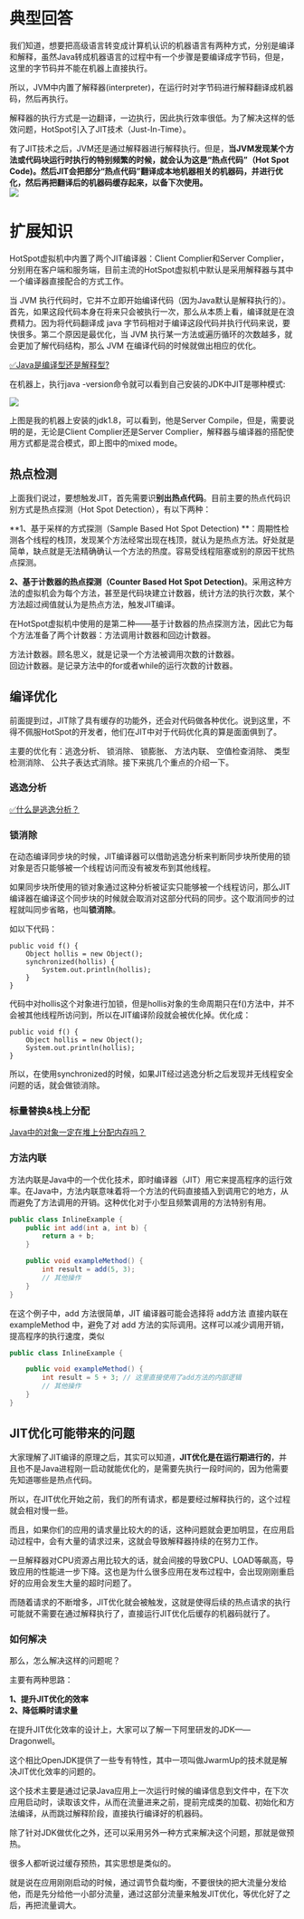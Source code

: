 # 典型回答

我们知道，想要把高级语言转变成计算机认识的机器语言有两种方式，分别是编译和解释，虽然Java转成机器语言的过程中有一个步骤是要编译成字节码，但是，这里的字节码并不能在机器上直接执行。

所以，JVM中内置了解释器(interpreter)，在运行时对字节码进行解释翻译成机器码，然后再执行。

解释器的执行方式是一边翻译，一边执行，因此执行效率很低。为了解决这样的低效问题，HotSpot引入了JIT技术（Just-In-Time）。

有了JIT技术之后，JVM还是通过解释器进行解释执行。但是，**当JVM发现某个方法或代码块运行时执行的特别频繁的时候，就会认为这是“热点代码”（Hot Spot Code)。然后JIT会把部分“热点代码”翻译成本地机器相关的机器码，并进行优化，然后再把翻译后的机器码缓存起来，以备下次使用。**<br />![](https://cdn.nlark.com/yuque/0/2022/jpeg/5378072/1667466529876-3467ee10-0d71-4f1a-a42c-76fdcfe224ad.jpeg#averageHue=%23fefefe&clientId=u809fbcd6-6024-4&from=paste&id=ued347647&originHeight=967&originWidth=1389&originalType=url&ratio=1&rotation=0&showTitle=false&status=done&style=none&taskId=u158acfa1-ac74-4594-8557-0ec377d0bea&title=)

# 扩展知识

HotSpot虚拟机中内置了两个JIT编译器：Client Complier和Server Complier，分别用在客户端和服务端，目前主流的HotSpot虚拟机中默认是采用解释器与其中一个编译器直接配合的方式工作。

当 JVM 执行代码时，它并不立即开始编译代码（因为Java默认是解释执行的）。首先，如果这段代码本身在将来只会被执行一次，那么从本质上看，编译就是在浪费精力。因为将代码翻译成 java 字节码相对于编译这段代码并执行代码来说，要快很多。第二个原因是最优化，当 JVM 执行某一方法或遍历循环的次数越多，就会更加了解代码结构，那么 JVM 在编译代码的时候就做出相应的优化。

[✅Java是编译型还是解释型?](https://www.yuque.com/hollis666/fo22bm/ylde5u?view=doc_embed)

在机器上，执行java -version命令就可以看到自己安装的JDK中JIT是哪种模式:

[![](https://cdn.nlark.com/yuque/0/2022/png/5378072/1667466581344-a66e636c-af2a-4a78-9b0f-be259b5fca0f.png#averageHue=%230f0d0b&clientId=u809fbcd6-6024-4&from=paste&id=ub795ad76&originHeight=87&originWidth=452&originalType=url&ratio=1&rotation=0&showTitle=false&status=done&style=none&taskId=u96ecf1ab-0b28-43a3-ab04-f7669f19eb6&title=)](http://www.hollischuang.com/wp-content/uploads/2018/04/javaversion.png)

上图是我的机器上安装的jdk1.8，可以看到，他是Server Compile，但是，需要说明的是，无论是Client Complier还是Server Complier，解释器与编译器的搭配使用方式都是混合模式，即上图中的mixed mode。
## 热点检测

上面我们说过，要想触发JIT，首先需要识**别出热点代码**。目前主要的热点代码识别方式是热点探测（Hot Spot Detection），有以下两种：

**1、基于采样的方式探测（Sample Based Hot Spot Detection) **：周期性检测各个线程的栈顶，发现某个方法经常出现在栈顶，就认为是热点方法。好处就是简单，缺点就是无法精确确认一个方法的热度。容易受线程阻塞或别的原因干扰热点探测。

**2、基于计数器的热点探测（Counter Based Hot Spot Detection)**。采用这种方法的虚拟机会为每个方法，甚至是代码块建立计数器，统计方法的执行次数，某个方法超过阀值就认为是热点方法，触发JIT编译。

在HotSpot虚拟机中使用的是第二种——基于计数器的热点探测方法，因此它为每个方法准备了两个计数器：方法调用计数器和回边计数器。

方法计数器。顾名思义，就是记录一个方法被调用次数的计数器。<br />回边计数器。是记录方法中的for或者while的运行次数的计数器。

## 编译优化
前面提到过，JIT除了具有缓存的功能外，还会对代码做各种优化。说到这里，不得不佩服HotSpot的开发者，他们在JIT中对于代码优化真的算是面面俱到了。

主要的优化有：逃逸分析、 锁消除、 锁膨胀、 方法内联、 空值检查消除、 类型检测消除、 公共子表达式消除。接下来挑几个重点的介绍一下。

### 逃逸分析

[✅什么是逃逸分析？](https://www.yuque.com/hollis666/fo22bm/vwrawt9lig6whl4o?view=doc_embed)

### 锁消除
在动态编译同步块的时候，JIT编译器可以借助逃逸分析来判断同步块所使用的锁对象是否只能够被一个线程访问而没有被发布到其他线程。

如果同步块所使用的锁对象通过这种分析被证实只能够被一个线程访问，那么JIT编译器在编译这个同步块的时候就会取消对这部分代码的同步。这个取消同步的过程就叫同步省略，也叫**锁消除**。

如以下代码：
```
public void f() {
    Object hollis = new Object();
    synchronized(hollis) {
        System.out.println(hollis);
    }
}

```
代码中对hollis这个对象进行加锁，但是hollis对象的生命周期只在f()方法中，并不会被其他线程所访问到，所以在JIT编译阶段就会被优化掉。优化成：

```
public void f() {
    Object hollis = new Object();
    System.out.println(hollis);
}
```

所以，在使用synchronized的时候，如果JIT经过逃逸分析之后发现并无线程安全问题的话，就会做锁消除。

### 标量替换&栈上分配

[Java中的对象一定在堆上分配内存吗？](https://www.yuque.com/hollis666/fo22bm/bx3qiz80wclfbmpw?view=doc_embed)


### 方法内联

方法内联是Java中的一个优化技术，即时编译器（JIT）用它来提高程序的运行效率。在Java中，方法内联意味着将一个方法的代码直接插入到调用它的地方，从而避免了方法调用的开销。这种优化对于小型且频繁调用的方法特别有用。

```java
public class InlineExample {
    public int add(int a, int b) {
        return a + b;
    }

    public void exampleMethod() {
        int result = add(5, 3);
        // 其他操作
    }
}
```

在这个例子中，add 方法很简单，JIT 编译器可能会选择将 add方法 直接内联在 exampleMethod 中，避免了对 add 方法的实际调用。这样可以减少调用开销，提高程序的执行速度，类似

```java
public class InlineExample {

    public void exampleMethod() {
        int result = 5 + 3; // 这里直接使用了add方法的内部逻辑
        // 其他操作
    }
}

```

## JIT优化可能带来的问题
大家理解了JIT编译的原理之后，其实可以知道，**JIT优化是在运行期进行的**，并且也不是Java进程刚一启动就能优化的，是需要先执行一段时间的，因为他需要先知道哪些是热点代码。

所以，在JIT优化开始之前，我们的所有请求，都是要经过解释执行的，这个过程就会相对慢一些。

而且，如果你们的应用的请求量比较大的的话，这种问题就会更加明显，在应用启动过程中，会有大量的请求过来，这就会导致解释器持续的在努力工作。

一旦解释器对CPU资源占用比较大的话，就会间接的导致CPU、LOAD等飙高，导致应用的性能进一步下降。这也是为什么很多应用在发布过程中，会出现刚刚重启好的应用会发生大量的超时问题了。

而随着请求的不断增多，JIT优化就会被触发，这就是使得后续的热点请求的执行可能就不需要在通过解释执行了，直接运行JIT优化后缓存的机器码就行了。

### 如何解决
那么，怎么解决这样的问题呢？

主要有两种思路：

**1、提升JIT优化的效率**<br />**2、降低瞬时请求量**

在提升JIT优化效率的设计上，大家可以了解一下阿里研发的JDK——Dragonwell。

这个相比OpenJDK提供了一些专有特性，其中一项叫做JwarmUp的技术就是解决JIT优化效率的问题的。

这个技术主要是通过记录Java应用上一次运行时候的编译信息到文件中，在下次应用启动时，读取该文件，从而在流量进来之前，提前完成类的加载、初始化和方法编译，从而跳过解释阶段，直接执行编译好的机器码。

除了针对JDK做优化之外，还可以采用另外一种方式来解决这个问题，那就是做预热。

很多人都听说过缓存预热，其实思想是类似的。

就是说在应用刚刚启动的时候，通过调节负载均衡，不要很快的把大流量分发给他，而是先分给他一小部分流量，通过这部分流量来触发JIT优化，等优化好了之后，再把流量调大。

